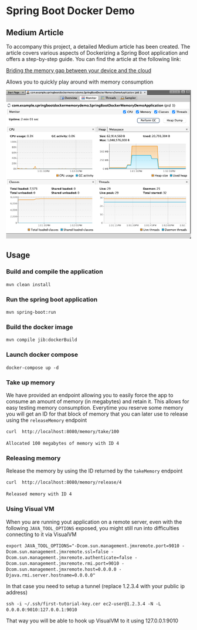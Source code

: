 # Spring Boot Docker Demo

## Medium Article

To accompany this project, a detailed Medium article has been created. The article covers various aspects of Dockerizing a Spring Boot application and offers a step-by-step guide. You can find the article at the following link:

[Briding the memory gap between your device and the cloud](https://medium.com/@wout.raymaekers/740781900fbf)

Allows you to quickly play around with memory consumption 

![](./images/image1.png)

## Usage

### Build and compile the application
```
mvn clean install
```

### Run the spring boot application

```
mvn spring-boot:run
```

### Build the docker image
```
mvn compile jib:dockerBuild
```

### Launch docker compose
```
docker-compose up -d
```

### Take up memory

We have provided an endpoint allowing you to easily force the app to consume an amount of memory (in megabytes) and retain it.
This allows for easy testing memory consumption.
Everytime you reserve some memory you will get an ID for that block of memory that you can later use to release using the `releaseMemory` endpoint

```
curl  http://localhost:8080/memory/take/100

Allocated 100 megabytes of memory with ID 4 
```

### Releasing memory

Release the memory by using the ID returned by the `takeMemory` endpoint

```
curl  http://localhost:8080/memory/release/4

Released memory with ID 4
```


### Using Visual VM

When you are running yout application on a remote server, even with the following `JAVA_TOOL_OPTIONS` exposed, you might still run into difficulties connecting to it via VisualVM

```
export JAVA_TOOL_OPTIONS="-Dcom.sun.management.jmxremote.port=9010 -Dcom.sun.management.jmxremote.ssl=false -Dcom.sun.management.jmxremote.authenticate=false -Dcom.sun.management.jmxremote.rmi.port=9010 -Dcom.sun.management.jmxremote.host=0.0.0.0 -Djava.rmi.server.hostname=0.0.0.0"
```

In that case you need to setup a tunnel (replace 1.2.3.4 with your public ip address)

```
ssh -i ~/.ssh/first-tutorial-key.cer ec2-user@1.2.3.4 -N -L 0.0.0.0:9010:127.0.0.1:9010
```

That way you will be able to hook up VisualVM to it using 127.0.0.1:9010